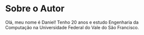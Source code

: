 # Sobre o Autor

Olá, meu nome é Daniel! Tenho 20 anos e estudo Engenharia da Computação na Universidade Federal do Vale do São Francisco.
